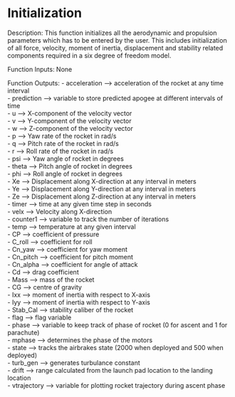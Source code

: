 # Initialization

Description: This function initializes all the aerodynamic and propulsion parameters 
which has to be entered by the user. This includes initialization of all force, velocity,
moment of inertia, displacement and stability related components required in a six degree 
of freedom model. 

Function Inputs: None

Function Outputs: 
                - acceleration --> acceleration of the rocket at any time interval </br>
                - prediction --> variable to store predicted apogee at different intervals of time </br>
                - u --> X-component of the velocity vector </br>
                - v --> Y-component of the velocity vector </br>
                - w --> Z-component of the velocity vector </br>
                - p --> Yaw rate of the rocket in rad/s </br>
                - q --> Pitch rate of the rocket in rad/s </br>
                - r --> Roll rate of the rocket in rad/s </br>
                - psi --> Yaw angle of rocket in degrees </br>
                - theta --> Pitch angle of rocket in degrees </br>
                - phi --> Roll angle of rocket in degrees </br>
                - Xe --> Displacement along X-direction at any interval in meters </br>
                - Ye --> Displacement along Y-direction at any interval in meters </br>
                - Ze --> Displacement along Z-direction at any interval in meters </br>
                - timer --> time at any given time step in seconds </br>
                - velx --> Velocity along X-direction </br>
                - counter1 --> variable to track the number of iterations </br>
                - temp --> temperature at any given interval </br>
                - CP --> coefficient of pressure </br> 
                - C_roll --> coefficient for roll </br>
                - Cn_yaw --> coefficient for yaw moment </br>
                - Cn_pitch --> coefficient for pitch moment </br>
                - Cn_alpha --> coefficient for angle of attack </br>
                - Cd --> drag coefficient </br>
                - Mass --> mass of the rocket </br>
                - CG --> centre of gravity </br>
                - Ixx --> moment of inertia with respect to X-axis </br>
                - Iyy --> moment of inertia with respect to Y-axis </br>
                - Stab_Cal --> stability caliber of the rocket </br>
                - flag --> flag variable </br> 
                - phase --> variable to keep track of phase of rocket (0 for ascent and 1 for parachute) </br>
                - mphase --> determines the phase of the motors </br>
                - state --> tracks the airbrakes state (2000 when deployed and 500 when deployed) </br>
                - turb_gen --> generates turbulance constant </br>
                - drift --> range calculated from the launch pad location to the landing location </br>
                - vtrajectory --> variable for plotting rocket trajectory during ascent phase </br>